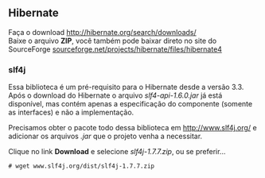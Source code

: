 Hibernate
---

Faça o download http://hibernate.org/search/downloads/           
Baixe o arquivo __ZIP__, você também pode baixar direto no site do SourceForge [sourceforge.net/projects/hibernate/files/hibernate4](sourceforge.net/projects/hibernate/files/hibernate4)

### slf4j

Essa biblioteca é um pré-requisito para o Hibernate desde a versão 3.3.            
Após o download do Hibernate o arquivo _slf4-api-1.6.0.jar_ já está disponível, mas contém apenas a especificação do
componente (somente as interfaces) e não a implementação.

Precisamos obter o pacote todo dessa biblioteca em http://www.slf4j.org/ e adicionar os arquivos _.jar_ que o projeto venha
a necessitar.

Clique no link __Download__ e selecione _slf4j-1.7.7.zip_, ou se preferir...

    # wget www.slf4j.org/dist/slf4j-1.7.7.zip


